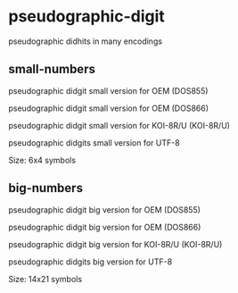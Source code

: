 # pseudographic-digit
 pseudographic didhits in many encodings

## small-numbers

pseudographic didgit small version for OEM (DOS855)

pseudographic didgit small version for OEM (DOS866)

pseudographic didgit small version for KOI-8R/U (KOI-8R/U)

pseudographic didgits small version for UTF-8

Size: 6x4 symbols

## big-numbers

pseudographic didgit big version for OEM (DOS855)

pseudographic didgit big version for OEM (DOS866)

pseudographic didgit big version for KOI-8R/U (KOI-8R/U)

pseudographic didgits big version for UTF-8

Size: 14x21 symbols